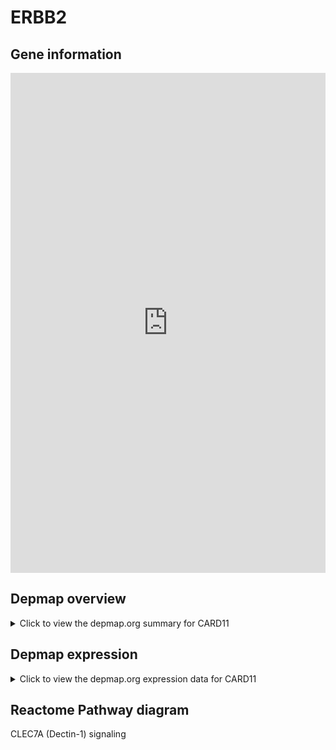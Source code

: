 <h1>ERBB2</h1>

<h2>Gene information</h2>
<iframe src="https://depmap.org/portal/gene/CARD11?tab=about" style="border:none;width:100%;height:800px"></iframe>

<h2>Depmap overview</h2>
<details>
  <summary>Click to view the depmap.org summary for CARD11</summary>
  <iframe src="https://depmap.org/portal/gene/CARD11?tab=overview" style="border:none;width:100%;height:800px"></iframe>
</details>

<h2>Depmap expression</h2>
<details>
  <summary>Click to view the depmap.org expression data for CARD11</summary>
  <iframe src="https://depmap.org/portal/gene/CARD11?tab=characterization" style="border:none;width:100%;height:800px"></iframe>
</details>



<h2>Reactome Pathway diagram</h2>
CLEC7A (Dectin-1) signaling
<div id="diagramHolder"></div>

<script>
    //Creating the Reactome Diagram widget
    //Take into account a proxy needs to be set up in your server side pointing to www.reactome.org
    function onReactomeDiagramReady(){  //This function is automatically called when the widget code is ready to be used
        var diagram = Reactome.Diagram.create({
            "placeHolder" : "diagramHolder",
            "width" : 900,
            "height" : 500
        });

        //Initialising it to the "Hemostasis" pathway
        diagram.loadDiagram("R-HSA-5607764");

        //Adding different listeners

        diagram.onDiagramLoaded(function (loaded) {
            console.info("Loaded ", loaded);
            diagram.flagItems("BAD");
	    diagram.flagItems("Q92934");
            if (loaded == "R-HSA-5607764") diagram.selectItem("R-HSA-5607764");
        });

     }
</script>



